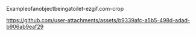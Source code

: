 Exampleofanobjectbeingatoilet-ezgif.com-crop


https://github.com/user-attachments/assets/b9339afc-a5b5-498d-adad-b906ab9eaf29

